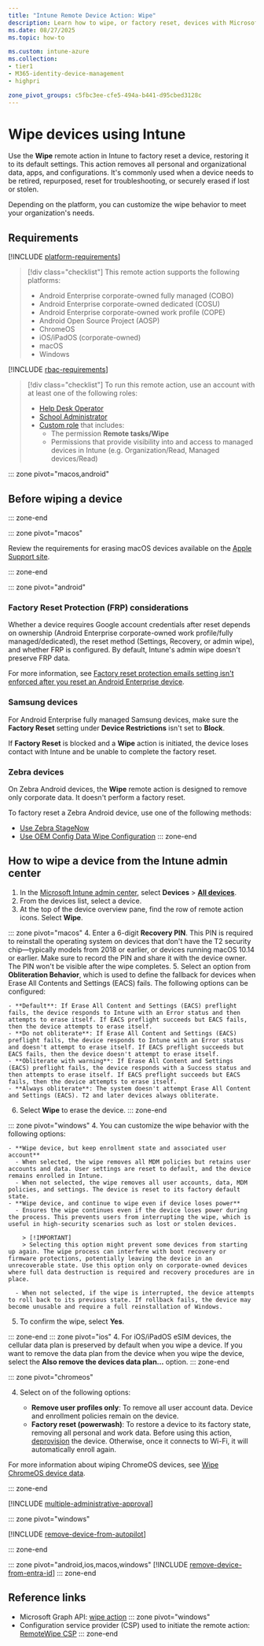 ```yaml
---
title: "Intune Remote Device Action: Wipe"
description: Learn how to wipe, or factory reset, devices with Microsoft Intune.
ms.date: 08/27/2025
ms.topic: how-to

ms.custom: intune-azure
ms.collection:
- tier1
- M365-identity-device-management
- highpri

zone_pivot_groups: c5fbc3ee-cfe5-494a-b441-d95cbed3128c
---
```


# Wipe devices using Intune

Use the **Wipe** remote action in Intune to factory reset a device, restoring it to its default settings. This action removes all personal and organizational data, apps, and configurations. It's commonly used when a device needs to be retired, repurposed, reset for troubleshooting, or securely erased if lost or stolen.

Depending on the platform, you can customize the wipe behavior to meet your organization's needs.

## Requirements

[!INCLUDE [platform-requirements](../includes/h3/platform-requirements.md)]

> [!div class="checklist"]
> This remote action supports the following platforms:
>
> - Android Enterprise corporate-owned fully managed (COBO)
> - Android Enterprise corporate-owned dedicated (COSU)
> - Android Enterprise corporate-owned work profile (COPE)
> - Android Open Source Project (AOSP)
> - ChromeOS
> - iOS/iPadOS (corporate-owned)
> - macOS
> - Windows

[!INCLUDE [rbac-requirements](../includes/h3/rbac-requirements.md)]

> [!div class="checklist"]
> To run this remote action, use an account with at least one of the following roles:
>
> - [Help Desk Operator][INT-R1]
> - [School Administrator][INT-R2]
> - [Custom role][INT-RC] that includes:
>   - The permission **Remote tasks/Wipe**
>   - Permissions that provide visibility into and access to managed devices in Intune (e.g. Organization/Read, Managed devices/Read)

::: zone pivot="macos,android"
## Before wiping a device
::: zone-end

::: zone pivot="macos"

Review the requirements for erasing macOS devices available on the [Apple Support site](https://support.apple.com/guide/deployment/dep0a819891e).

::: zone-end

::: zone pivot="android"

### Factory Reset Protection (FRP) considerations

Whether a device requires Google account credentials after reset depends on ownership (Android Enterprise corporate-owned work profile/fully managed/dedicated), the reset method (Settings, Recovery, or admin wipe), and whether FRP is configured. By default, Intune's admin wipe doesn't preserve FRP data.

For more information, see [Factory reset protection emails setting isn't enforced after you reset an Android Enterprise device](/troubleshoot/mem/intune/device-configuration/factory-reset-protection-emails-not-enforced).

### Samsung devices

For Android Enterprise fully managed Samsung devices, make sure the **Factory Reset** setting under **Device Restrictions** isn't set to **Block**.

If **Factory Reset** is blocked and a **Wipe** action is initiated, the device loses contact with Intune and be unable to complete the factory reset.

### Zebra devices

On Zebra Android devices, the **Wipe** remote action is designed to remove only corporate data. It doesn't perform a factory reset.

To factory reset a Zebra Android device, use one of the following methods:

- [Use Zebra StageNow](https://techdocs.zebra.com/stagenow/5-17/profiles/wipedevice/)
- [Use OEM Config Data Wipe Configuration](https://techdocs.zebra.com/oemconfig/latest/mc2/)
::: zone-end

## How to wipe a device from the Intune admin center

1. In the [Microsoft Intune admin center][INT-AC], select **Devices** > [**All devices**][INT-ALLD].
1. From the devices list, select a device.
1. At the top of the device overview pane, find the row of remote action icons. Select **Wipe**.

::: zone pivot="macos"
4. Enter a 6-digit **Recovery PIN**. This PIN is required to reinstall the operating system on devices that don't have the T2 security chip—typically models from 2018 or earlier, or devices running macOS 10.14 or earlier. Make sure to record the PIN and share it with the device owner. The PIN won't be visible after the wipe completes.
5. Select an option from **Obliteration Behavior**, which is used to define the fallback for devices when Erase All Contents and Settings (EACS) fails. The following options can be configured:

    - **Default**: If Erase All Content and Settings (EACS) preflight fails, the device responds to Intune with an Error status and then attempts to erase itself. If EACS preflight succeeds but EACS fails, then the device attempts to erase itself.
    - **Do not obliterate**: If Erase All Content and Settings (EACS) preflight fails, the device responds to Intune with an Error status and doesn't attempt to erase itself. If EACS preflight succeeds but EACS fails, then the device doesn't attempt to erase itself.
    - **Obliterate with warning**: If Erase All Content and Settings (EACS) preflight fails, the device responds with a Success status and then attempts to erase itself. If EACS preflight succeeds but EACS fails, then the device attempts to erase itself.
    - **Always obliterate**: The system doesn't attempt Erase All Content and Settings (EACS). T2 and later devices always obliterate.
6. Select **Wipe** to erase the device.
::: zone-end

::: zone pivot="windows"
4. You can customize the wipe behavior with the following options:

    - **Wipe device, but keep enrollment state and associated user account**
      - When selected, the wipe removes all MDM policies but retains user accounts and data. User settings are reset to default, and the device remains enrolled in Intune.
      - When not selected, the wipe removes all user accounts, data, MDM policies, and settings. The device is reset to its factory default state.
    - **Wipe device, and continue to wipe even if device loses power**
      - Ensures the wipe continues even if the device loses power during the process. This prevents users from interrupting the wipe, which is useful in high-security scenarios such as lost or stolen devices.

        > [!IMPORTANT]
        > Selecting this option might prevent some devices from starting up again. The wipe process can interfere with boot recovery or     firmware protections, potentially leaving the device in an unrecoverable state. Use this option only on corporate-owned devices     where full data destruction is required and recovery procedures are in place.

      - When not selected, if the wipe is interrupted, the device attempts to roll back to its previous state. If rollback fails, the device may become unusable and require a full reinstallation of Windows.

5. To confirm the wipe, select **Yes**.

::: zone-end
::: zone pivot="ios"
4. For iOS/iPadOS eSIM devices, the cellular data plan is preserved by default when you wipe a device. If you want to remove the data plan from the device when you wipe the device, select the **Also remove the devices data plan...** option.
::: zone-end

::: zone pivot="chromeos"

4. Select on of the following options:

    - **Remove user profiles only**: To remove all user account data. Device and enrollment policies remain on the device.
    - **Factory reset (powerwash)**: To restore a device to its factory state, removing all personal and work data. Before using this action, [deprovision](device-deprovision.md) the device. Otherwise, once it connects to Wi-Fi, it will automatically enroll again.

For more information about wiping ChromeOS devices, see [Wipe ChromeOS device data](https://support.google.com/chrome/a/answer/1360642).

::: zone-end

[!INCLUDE [multiple-administrative-approval](includes/multiple-administrative-approval.md)]

::: zone pivot="windows"

[!INCLUDE [remove-device-from-autopilot](includes/remove-device-from-autopilot.md)]

::: zone-end

::: zone pivot="android,ios,macos,windows"
[!INCLUDE [remove-device-from-entra-id](includes/remove-device-from-entra-id.md)]
::: zone-end

## Reference links


- Microsoft Graph API: [wipe action][GRAPH-1]
::: zone pivot="windows"
- Configuration service provider (CSP) used to initiate the remote action: [RemoteWipe CSP][CSP-1]
::: zone-end

<!--links-->

<!-- admin center links -->

[INT-AC]: https://go.microsoft.com/fwlink/?linkid=2109431
[INT-ALLD]: https://go.microsoft.com/fwlink/?linkid=2333814

<!-- role links -->

[INT-R1]: /intune/intune-service/fundamentals/role-based-access-control-reference#help-desk-operator
[INT-R2]: /intune/intune-service/fundamentals/role-based-access-control-reference#school-administrator
[INT-R4]: /intune/intune-service/fundamentals/role-based-access-control-reference#endpoint-security-manager
[INT-RC]: /intune/intune-service/fundamentals/create-custom-role

<!-- API links -->

[GRAPH-1]: /graph/api/intune-devices-manageddevice-wipe
[CSP-1]: /windows/client-management/mdm/remotewipe-csp
